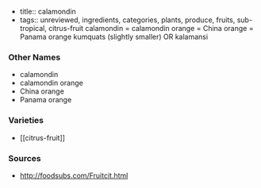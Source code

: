 - title:: calamondin
- tags:: unreviewed, ingredients, categories, plants, produce, fruits, sub-tropical, citrus-fruit
calamondin = calamondin orange = China orange = Panama orange kumquats (slightly smaller) OR kalamansi

### Other Names

* calamondin
* calamondin orange
* China orange
* Panama orange

### Varieties

* [[citrus-fruit]]

### Sources
* http://foodsubs.com/Fruitcit.html
